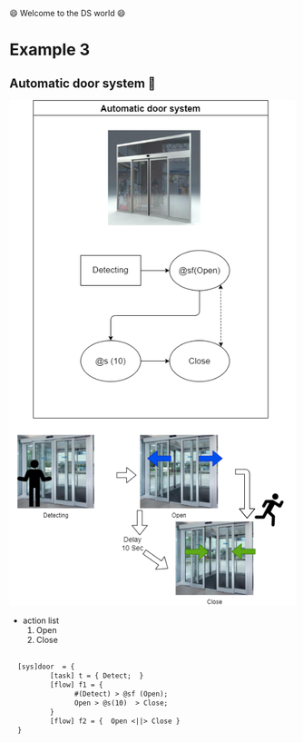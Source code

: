 :smile: Welcome to the DS world  :smile:
# Example 3

## Automatic door system :door:


 ![AAA](./png/ex3.dio.png)
 
  - action list 
    1. Open
    2. Close

```

  [sys]door  = {
          [task] t = { Detect;  }
          [flow] f1 = {
                #(Detect) > @sf (Open);
                Open > @s(10)  > Close;
          }
          [flow] f2 = {  Open <||> Close }
  }
```

